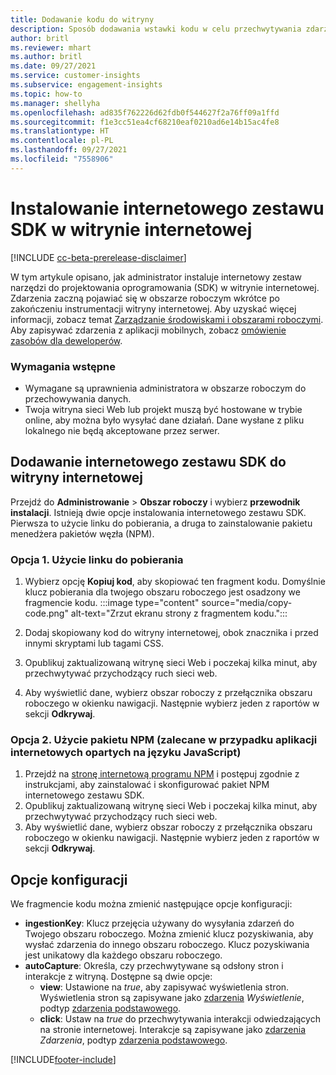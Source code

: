 ```yaml
---
title: Dodawanie kodu do witryny
description: Sposób dodawania wstawki kodu w celu przechwytywania zdarzeń aplikacji Dynamics 365 Customer Insights w witrynie internetowej.
author: britl
ms.reviewer: mhart
ms.author: britl
ms.date: 09/27/2021
ms.service: customer-insights
ms.subservice: engagement-insights
ms.topic: how-to
ms.manager: shellyha
ms.openlocfilehash: ad835f762226d62fdb0f544627f2a76ff09a1ffd
ms.sourcegitcommit: f1e3cc51ea4cf68210eaf0210ad6e14b15ac4fe8
ms.translationtype: HT
ms.contentlocale: pl-PL
ms.lasthandoff: 09/27/2021
ms.locfileid: "7558906"
---
```

# <a name="install-the-web-sdk-on-a-website"></a>Instalowanie internetowego zestawu SDK w witrynie internetowej

[!INCLUDE [cc-beta-prerelease-disclaimer](includes/cc-beta-prerelease-disclaimer.md)]

W tym artykule opisano, jak administrator instaluje internetowy zestaw narzędzi do projektowania oprogramowania (SDK) w witrynie internetowej. Zdarzenia zaczną pojawiać się w obszarze roboczym wkrótce po zakończeniu instrumentacji witryny internetowej. Aby uzyskać więcej informacji, zobacz temat [Zarządzanie środowiskami i obszarami roboczymi](manage-environments-workspaces.md). Aby zapisywać zdarzenia z aplikacji mobilnych, zobacz [omówienie zasobów dla deweloperów](developer-resources.md).


### <a name="prerequisites"></a>Wymagania wstępne

* Wymagane są uprawnienia administratora w obszarze roboczym do przechowywania danych.
* Twoja witryna sieci Web lub projekt muszą być hostowane w trybie online, aby można było wysyłać dane działań. Dane wysłane z pliku lokalnego nie będą akceptowane przez serwer.


## <a name="add-web-sdk-to-your-website"></a>Dodawanie internetowego zestawu SDK do witryny internetowej

Przejdź do **Administrowanie** > **Obszar roboczy** i wybierz **przewodnik instalacji**. Istnieją dwie opcje instalowania internetowego zestawu SDK. Pierwsza to użycie linku do pobierania, a druga to zainstalowanie pakietu menedżera pakietów węzła (NPM).

### <a name="option-1-using-the-download-link"></a>Opcja 1. Użycie linku do pobierania

1. Wybierz opcję **Kopiuj kod**, aby skopiować ten fragment kodu. Domyślnie klucz pobierania dla twojego obszaru roboczego jest osadzony we fragmencie kodu.
  :::image type="content" source="media/copy-code.png" alt-text="Zrzut ekranu strony z fragmentem kodu.":::

1. Dodaj skopiowany kod do witryny internetowej, obok <head> znacznika i przed innymi skryptami lub tagami CSS.
1. Opublikuj zaktualizowaną witrynę sieci Web i poczekaj kilka minut, aby przechwytywać przychodzący ruch sieci web.
1. Aby wyświetlić dane, wybierz obszar roboczy z przełącznika obszaru roboczego w okienku nawigacji. Następnie wybierz jeden z raportów w sekcji **Odkrywaj**.

### <a name="option-2-using-the-npm-package-recommended-for-javascript-based-web-apps"></a>Opcja 2. Użycie pakietu NPM (zalecane w przypadku aplikacji internetowych opartych na języku JavaScript)

1. Przejdź na [stronę internetową programu NPM](https://www.npmjs.com/package/engagementinsights-web) i postępuj zgodnie z instrukcjami, aby zainstalować i skonfigurować pakiet NPM internetowego zestawu SDK.
1. Opublikuj zaktualizowaną witrynę sieci Web i poczekaj kilka minut, aby przechwytywać przychodzący ruch sieci web.
1. Aby wyświetlić dane, wybierz obszar roboczy z przełącznika obszaru roboczego w okienku nawigacji. Następnie wybierz jeden z raportów w sekcji **Odkrywaj**.

## <a name="configuration-options"></a>Opcje konfiguracji

We fragmencie kodu można zmienić następujące opcje konfiguracji:

- **ingestionKey**: Klucz przejęcia używany do wysyłania zdarzeń do Twojego obszaru roboczego. Można zmienić klucz pozyskiwania, aby wysłać zdarzenia do innego obszaru roboczego. Klucz pozyskiwania jest unikatowy dla każdego obszaru roboczego.
- **autoCapture**: Określa, czy przechwytywane są odsłony stron i interakcje z witryną. Dostępne są dwie opcje:
    - **view**: Ustawione na *true*, aby zapisywać wyświetlenia stron. Wyświetlenia stron są zapisywane jako [zdarzenia](glossary.md#event) *Wyświetlenie*, podtyp [zdarzenia podstawowego](glossary.md#base-event).
    - **click**: Ustaw na *true* do przechwytywania interakcji odwiedzających na stronie internetowej. Interakcje są zapisywane jako [zdarzenia](glossary.md#event) *Zdarzenia*, podtyp [zdarzenia podstawowego](glossary.md#base-event).

[!INCLUDE[footer-include](../includes/footer-banner.md)]
